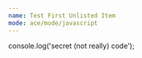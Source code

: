 ```yaml
---
name: Test First Unlisted Item
mode: ace/mode/javascript
---
```

console.log('secret (not really) code');